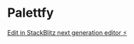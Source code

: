 # Palettfy

[Edit in StackBlitz next generation editor ⚡️](https://stackblitz.com/~/github.com/gwatkins2090/Palettfy)